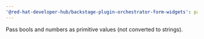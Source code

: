 ```yaml
---
'@red-hat-developer-hub/backstage-plugin-orchestrator-form-widgets': patch
---
```


Pass bools and numbers as primitive values (not converted to strings).
